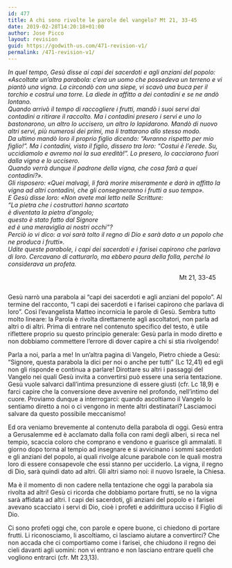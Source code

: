 ```yaml
---
id: 477
title: A chi sono rivolte le parole del vangelo? Mt 21, 33-45
date: 2019-02-28T14:20:18+01:00
author: Jose Picco
layout: revision
guid: https://godwith-us.com/471-revision-v1/
permalink: /471-revision-v1/
---
```

_In quel tempo, Gesù disse ai capi dei sacerdoti e agli anziani del popolo:  
«Ascoltate un’altra parabola: c’era un uomo che possedeva un terreno e vi piantò una vigna. La circondò con una siepe, vi scavò una buca per il torchio e costruì una torre. La diede in affitto a dei contadini e se ne andò lontano.  
Quando arrivò il tempo di raccogliere i frutti, mandò i suoi servi dai contadini a ritirare il raccolto. Ma i contadini presero i servi e uno lo bastonarono, un altro lo uccisero, un altro lo lapidarono. Mandò di nuovo altri servi, più numerosi dei primi, ma li trattarono allo stesso modo.  
Da ultimo mandò loro il proprio figlio dicendo: “Avranno rispetto per mio figlio!”. Ma i contadini, visto il figlio, dissero tra loro: “Costui è l’erede. Su, uccidiamolo e avremo noi la sua eredità!”. Lo presero, lo cacciarono fuori dalla vigna e lo uccisero.  
Quando verrà dunque il padrone della vigna, che cosa farà a quei contadini?».  
Gli risposero: «Quei malvagi, li farà morire miseramente e darà in affitto la vigna ad altri contadini, che gli consegneranno i frutti a suo tempo».  
E Gesù disse loro: «Non avete mai letto nelle Scritture:  
“La pietra che i costruttori hanno scartato  
è diventata la pietra d’angolo;  
questo è stato fatto dal Signore  
ed è una meraviglia ai nostri occhi”?  
Perciò io vi dico: a voi sarà tolto il regno di Dio e sarà dato a un popolo che ne produca i frutti».  
Udite queste parabole, i capi dei sacerdoti e i farisei capirono che parlava di loro. Cercavano di catturarlo, ma ebbero paura della folla, perché lo considerava un profeta._

<p style="text-align:right">
  Mt 21, 33-45&nbsp;&nbsp;&nbsp;&nbsp;&nbsp;&nbsp;
</p><figure class="wp-block-image">

<img src="https://godwith-us.com/wp-content/uploads/2019/02/vigna-1.jpg" alt="" class="wp-image-473" srcset="https://incercadidio.com/wp-content/uploads/2019/02/vigna-1.jpg 624w, https://incercadidio.com/wp-content/uploads/2019/02/vigna-1-300x183.jpg 300w, https://incercadidio.com/wp-content/uploads/2019/02/vigna-1-330x200.jpg 330w" sizes="(max-width: 624px) 100vw, 624px" /> </figure> 

Gesù narrò una parabola ai “capi dei sacerdoti e agli anziani del popolo”. Al termine del racconto, “I capi dei sacerdoti e i farisei capirono che parlava di loro”. Così l’evangelista Matteo incornicia le parole di Gesù. Sembra tutto molto lineare: la Parola è rivolta direttamente agli ascoltatori, non parla ad altri o di altri. Prima di entrare nel contenuto specifico del testo, è utile riflettere proprio su questo principio generale: Gesù parla in modo diretto e non dobbiamo commettere l’errore di dover capire a chi si stia rivolgendo! 

Parla a noi, parla a me! In un’altra pagina di Vangelo, Pietro chiede a Gesù: “Signore, questa parabola la dici per noi o anche per tutti” (Lc 12,41) ed egli non gli risponde e continua a parlare! Dirottare su altri i passaggi del Vangelo nei quali Gesù invita a convertirsi può essere una seria tentazione. Gesù vuole salvarci dall&#8217;intima presunzione di essere giusti (cfr. Lc 18,9) e farci capire che la conversione deve avvenire nel profondo, nell&#8217;intimo del cuore. Proviamo dunque a interrogarci: quando ascoltiamo il Vangelo lo sentiamo diretto a noi o ci vengono in mente altri destinatari? Lasciamoci salvare da questo possibile meccanismo! 

Ed ora veniamo brevemente al contenuto della parabola di oggi. Gesù entra a Gerusalemme ed è acclamato dalla folla con rami degli alberi, si reca nel tempio, scaccia coloro che comprano e vendono e guarisce gli ammalati. Il giorno dopo torna al tempio ad insegnare e si avvicinano i sommi sacerdoti e gli anziani del popolo, ai quali rivolge alcune parabole con le quali mostra loro di essere consapevole che essi stanno per ucciderlo. La vigna, il regno di Dio, sarà quindi dato ad altri. Gli altri siamo noi: il nuovo Israele, la Chiesa. 

Ma è il momento di non cadere nella tentazione che oggi la parabola sia rivolta ad altri! Gesù ci ricorda che dobbiamo portare frutti, se no la vigna sarà affidata ad altri. I capi dei sacerdoti, gli anziani del popolo e i farisei avevano scacciato i servi di Dio, cioè i profeti e addirittura ucciso il Figlio di Dio. 

Ci sono profeti oggi che, con parole e opere buone, ci chiedono di portare frutti. Li riconosciamo, li ascoltiamo, ci lasciamo aiutare a convertirci? Che non accada che ci comportiamo come i farisei, che chiudono il regno dei cieli davanti agli uomini: non vi entrano e non lasciano entrare quelli che vogliono entrarci (cfr. Mt 23,13).